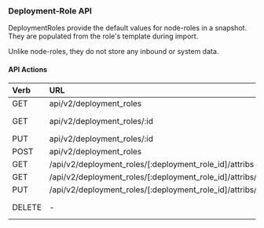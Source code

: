 ### Deployment-Role API

DeploymentRoles provide the default values for node-roles in a snapshot.  They are populated from the role's template during import.

Unlike node-roles, they do not store any inbound or system data.

#### API Actions

| Verb | URL | Comments |
|:------|:-----------------------|:----------------|
| GET  | api/v2/deployment_roles | List |
| GET  | api/v2/deployment_roles/:id | Specific Item |
| PUT  | api/v2/deployment_roles/:id | Update Item |
| POST  | api/v2/deployment_roles | Create Item |
| GET  | /api/v2/deployment_roles/[:deployment_role_id]/attribs  | none   | List Attribs for a specific deployment_role| - | 
| GET  | /api/v2/deployment_roles/[:deployment_role_id]/attribs/[:id]  | none   | Show Attrib (including value) for a specific Deployment_Role| - | 
| PUT  | /api/v2/deployment_roles/[:deployment_role_id]/attribs/[:id]  | none   | Update Attrib |
| DELETE  | - | NOT SUPPORTED |
